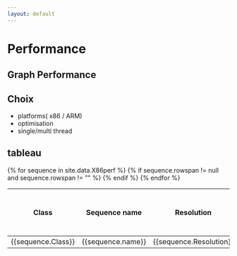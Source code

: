 ```yaml
---
layout: default
---
```


# Performance
## Graph Performance
## Choix
  - platforms( x86 / ARM)
  - optimisation
  - single/multi thread

## tableau
<table>
<!-- <colgroup>
<col width="15%" />
<col width="30%" />
<col width="10%" />
<col width="10%" />
<col width="10%" />
</colgroup> -->
<thead>
  <tr>
    <th rowspan="4">Class</th>
    <th rowspan="4">Sequence name</th>
    <th rowspan="4">Resolution</th>
    <!-- <th rowspan="4">Frame count</th> -->
    <!-- <th rowspan="4">Frame rate</th> -->
    <!-- <th rowspan="4">Bit depth</th> -->
    <th colspan="12">X86</th>
  </tr>
  <tr>
    <th colspan="4">AI</th>
    <th colspan="4">LD</th>
    <th colspan="4">RA</th>
  </tr>
  <tr>
    <th>QP 22</th>
    <th>QP 27</th>
    <th>QP 32</th>
    <th>QP 37</th>
    <th>QP 22</th>
    <th>QP 27</th>
    <th>QP 32</th>
    <th>QP 37</th>
    <th>QP 22</th>
    <th>QP 27</th>
    <th>QP 32</th>
    <th>QP 37</th>
  </tr>
</thead>
  <tbody>
    {% for sequence in site.data.X86perf %}
      <tr>
        {% if sequence.rowspan != null and sequence.rowspan != "" %}
          <td rowspan={{sequence.rowspan}}>{{sequence.Class}}</td>
        {% endif %}
        <td>{{sequence.name}}</td>
        <td>{{sequence.Resolution}}</td>
        <!-- <td>{{sequence.Frame_count}}</td> -->
        <!-- <td>{{sequence.Frame_rate}}</td> -->
        <!-- <td>{{sequence.Bit_depth}}</td> -->
      </tr>
    {% endfor %}
  </tbody>
</table>
<!-- # Citation
```

``` -->